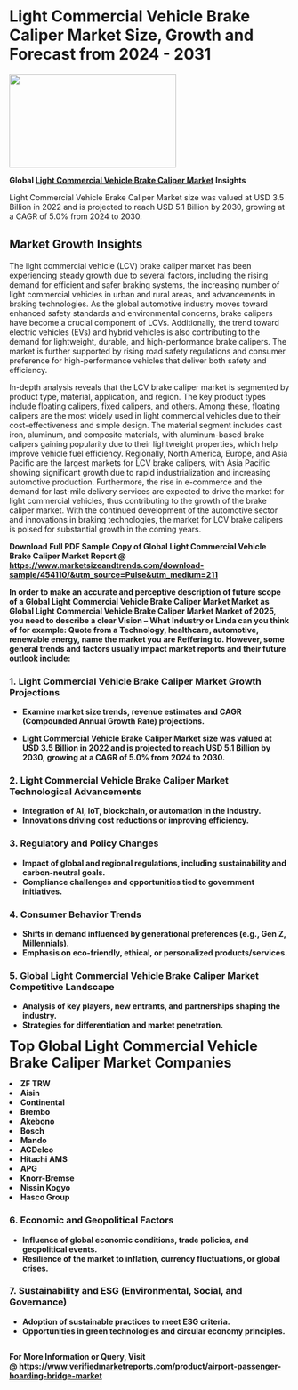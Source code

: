 <H1>Light Commercial Vehicle Brake Caliper Market Size, Growth and Forecast from 2024 - 2031</H1><img class="aligncenter size-medium wp-image-584254" src="https://thirdeyenews.in/wp-content/uploads/2024/09/Global-Market-Research-300x168.jpeg" alt="" width="300" height="168" /><p><strong>Global&nbsp;<a href="https://www.marketsizeandtrends.com/download-sample/454110/&amp;utm_source=Pulse&amp;utm_medium=211">Light Commercial Vehicle Brake Caliper Market</a> Insights</strong></p><p>Light Commercial Vehicle Brake Caliper Market size was valued at USD 3.5 Billion in 2022 and is projected to reach USD 5.1 Billion by 2030, growing at a CAGR of 5.0% from 2024 to 2030.</p><p><h2>Market Growth Insights</h2> <p>The light commercial vehicle (LCV) brake caliper market has been experiencing steady growth due to several factors, including the rising demand for efficient and safer braking systems, the increasing number of light commercial vehicles in urban and rural areas, and advancements in braking technologies. As the global automotive industry moves toward enhanced safety standards and environmental concerns, brake calipers have become a crucial component of LCVs. Additionally, the trend toward electric vehicles (EVs) and hybrid vehicles is also contributing to the demand for lightweight, durable, and high-performance brake calipers. The market is further supported by rising road safety regulations and consumer preference for high-performance vehicles that deliver both safety and efficiency.</p> <p><strong></strong></p> <p>In-depth analysis reveals that the LCV brake caliper market is segmented by product type, material, application, and region. The key product types include floating calipers, fixed calipers, and others. Among these, floating calipers are the most widely used in light commercial vehicles due to their cost-effectiveness and simple design. The material segment includes cast iron, aluminum, and composite materials, with aluminum-based brake calipers gaining popularity due to their lightweight properties, which help improve vehicle fuel efficiency. Regionally, North America, Europe, and Asia Pacific are the largest markets for LCV brake calipers, with Asia Pacific showing significant growth due to rapid industrialization and increasing automotive production. Furthermore, the rise in e-commerce and the demand for last-mile delivery services are expected to drive the market for light commercial vehicles, thus contributing to the growth of the brake caliper market. With the continued development of the automotive sector and innovations in braking technologies, the market for LCV brake calipers is poised for substantial growth in the coming years.</p> <p><strong></p><p><span class=""><strong>Download Full PDF Sample Copy of Global Light Commercial Vehicle Brake Caliper Market Report</strong> @ <a href="https://www.marketsizeandtrends.com/download-sample/454110/&amp;utm_source=Pulse&amp;utm_medium=211" target="_blank">https://www.marketsizeandtrends.com/download-sample/454110/&amp;utm_source=Pulse&amp;utm_medium=211</a></span></p><p>In order to make an accurate and perceptive description of future scope of a Global&nbsp;Light Commercial Vehicle Brake Caliper Market Market as Global&nbsp;Light Commercial Vehicle Brake Caliper Market Market of 2025, you need to describe a clear Vision &ndash; What Industry or Linda can you think of for example: Quote from a Technology, healthcare, automotive, renewable energy, name the market you are Reffering to. However, some general trends and factors usually impact market reports and their future outlook include:</p><h3>1.&nbsp;<strong>Light Commercial Vehicle Brake Caliper Market Growth Projections</strong></h3><ul><li>Examine market size trends, revenue estimates and CAGR (Compounded Annual Growth Rate) projections.</li><li><p>Light Commercial Vehicle Brake Caliper Market size was valued at USD 3.5 Billion in 2022 and is projected to reach USD 5.1 Billion by 2030, growing at a CAGR of 5.0% from 2024 to 2030.</p></li></ul><h3>2.&nbsp;<strong>Light Commercial Vehicle Brake Caliper Market Technological Advancements</strong></h3><ul><li>Integration of AI, IoT, blockchain, or automation in the industry.</li><li>Innovations driving cost reductions or improving efficiency.</li></ul><h3>3.&nbsp;<strong>Regulatory and Policy Changes</strong></h3><ul><li>Impact of global and regional regulations, including sustainability and carbon-neutral goals.</li><li>Compliance challenges and opportunities tied to government initiatives.</li></ul><h3>4.&nbsp;<strong>Consumer Behavior Trends</strong></h3><ul><li>Shifts in demand influenced by generational preferences (e.g., Gen Z, Millennials).</li><li>Emphasis on eco-friendly, ethical, or personalized products/services.</li></ul><h3>5.&nbsp;<strong>Global Light Commercial Vehicle Brake Caliper Market Competitive Landscape</strong></h3><ul><li>Analysis of key players, new entrants, and partnerships shaping the industry.</li><li>Strategies for differentiation and market penetration.</li></ul><p data-pm-slice="1 1 []"><span style="color: inherit; font-family: inherit; font-size: 25px;">Top Global Light Commercial Vehicle Brake Caliper Market Companies</span></p><div class="" data-test-id=""><p><li>ZF TRW</li><li> Aisin</li><li> Continental</li><li> Brembo</li><li> Akebono</li><li> Bosch</li><li> Mando</li><li> ACDelco</li><li> Hitachi AMS</li><li> APG</li><li> Knorr-Bremse</li><li> Nissin Kogyo</li><li> Hasco Group</li></p></div><h3>6.&nbsp;<strong>Economic and Geopolitical Factors</strong></h3><ul><li>Influence of global economic conditions, trade policies, and geopolitical events.</li><li>Resilience of the market to inflation, currency fluctuations, or global crises.</li></ul><h3>7.&nbsp;<strong>Sustainability and ESG (Environmental, Social, and Governance)</strong></h3><ul><li>Adoption of sustainable practices to meet ESG criteria.</li><li>Opportunities in green technologies and circular economy principles.</li></ul><h2><strong style="font-size: 14px;">For More Information or Query, Visit @&nbsp;</strong><a style="background-color: #ffffff; font-size: 14px;" href="https://www.marketsizeandtrends.com/report/light-commercial-vehicle-brake-caliper-market/" target="_blank">https://www.verifiedmarketreports.com/product/airport-passenger-boarding-bridge-market</a></h2>
